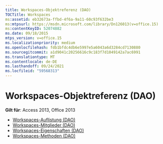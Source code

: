 ```yaml
---
title: Workspaces-Objektreferenz (DAO)
TOCTitle: Workspaces
ms:assetid: eb32673a-ffbd-4f6a-9a11-60c93f632be3
ms:mtpsurl: https://msdn.microsoft.com/library/Dn126013(v=office.15)
ms:contentKeyID: 52074882
ms.date: 09/18/2015
mtps_version: v=office.15
ms.localizationpriority: medium
ms.openlocfilehash: fdb1bfdc4db6e5997e5a6043a6d3284cd7130880
ms.sourcegitcommit: a1d9041c20256616c9c183f7d1049142a7ac6991
ms.translationtype: MT
ms.contentlocale: de-DE
ms.lasthandoff: 09/24/2021
ms.locfileid: "59568313"
---
```

# <a name="workspaces-object-reference-dao"></a>Workspaces-Objektreferenz (DAO)

**Gilt für**: Access 2013, Office 2013

- [Workspaces-Auflistung (DAO)](workspaces-collection-dao.md)
- [Workspaces-Mitglieder (DAO)](workspaces-members-dao.md)
- [Workspaces-Eigenschaften (DAO)](workspaces-properties-dao.md)
- [Workspaces-Methoden (DAO)](workspaces-methods-dao.md)

